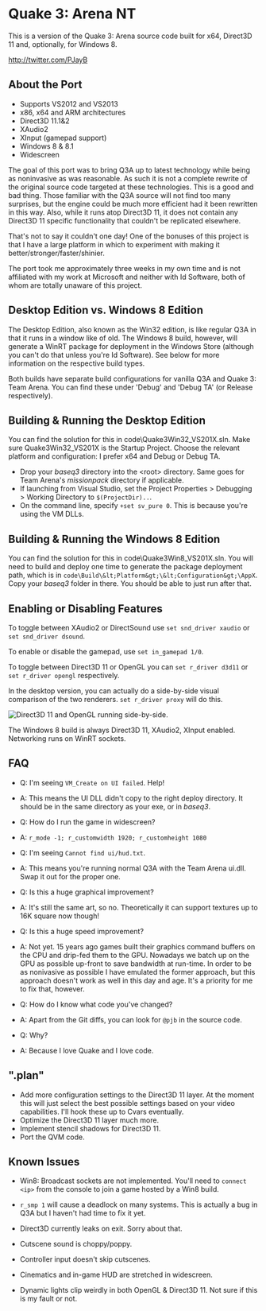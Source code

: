 # Quake 3: Arena NT #

This is a version of the Quake 3: Arena source code built for x64, Direct3D 11 and, optionally, for Windows 8.

http://twitter.com/PJayB

## About the Port ##

- Supports VS2012 and VS2013
- x86, x64 and ARM architectures
- Direct3D 11.1&2
- XAudio2
- XInput (gamepad support)
- Windows 8 & 8.1
- Widescreen

The goal of this port was to bring Q3A up to latest technology while being as noninvasive as was reasonable. As such it is not a complete rewrite of the original source code targeted at these technologies. This is a good and bad thing. Those familiar with the Q3A source will not find too many surprises, but the engine could be much more efficient had it been rewritten in this way. Also, while it runs atop Direct3D 11, it does not contain any Direct3D 11 specific functionality that couldn't be replicated elsewhere. 

That's not to say it couldn't one day! One of the bonuses of this project is that I have a large platform in which to experiment with making it better/stronger/faster/shinier.

The port took me approximately three weeks in my own time and is not affiliated with my work at Microsoft and neither with Id Software, both of whom are totally unaware of this project.

## Desktop Edition vs. Windows 8 Edition ##

The Desktop Edition, also known as the Win32 edition, is like regular Q3A in that it runs in a window like of old. The Windows 8 build, however, will generate a WinRT package for deployment in the Windows Store (although you can't do that unless you're Id Software). See below for more information on the respective build types.

Both builds have separate build configurations for vanilla Q3A and Quake 3: Team Arena. You can find these under 'Debug' and 'Debug TA' (or Release respectively).

## Building & Running the Desktop Edition ##

You can find the solution for this in code\Quake3Win32_VS201X.sln. Make sure Quake3Win32_VS201X is the Startup Project. Choose the relevant platform and configuration: I prefer x64 and Debug or Debug TA. 

- Drop your _baseq3_ directory into the &lt;root&gt; directory. Same goes for Team Arena's _missionpack_ directory if applicable.
- If launching from Visual Studio, set the Project Properties > Debugging > Working Directory to `$(ProjectDir)..`.
- On the command line, specify `+set sv_pure 0`. This is because you're using the VM DLLs.

## Building & Running the Windows 8 Edition ##

You can find the solution for this in code\Quake3Win8_VS201X.sln. You will need to build and deploy one time to generate the package deployment path, which is in `code\Build\&lt;Platform&gt;\&lt;Configuration&gt;\AppX`. Copy your _baseq3_ folder in there. You should be able to just run after that.

## Enabling or Disabling Features ##

To toggle between XAudio2 or DirectSound use `set snd_driver xaudio` or `set snd_driver dsound`.

To enable or disable the gamepad, use `set in_gamepad 1/0`.

To toggle between Direct3D 11 or OpenGL you can `set r_driver d3d11` or `set r_driver opengl` respectively.

In the desktop version, you can actually do a side-by-side visual comparison of the two renderers. `set r_driver proxy` will do this. 

![Direct3D 11 and OpenGL running side-by-side.][1]

The Windows 8 build is always Direct3D 11, XAudio2, XInput enabled. Networking runs on WinRT sockets.

## FAQ ##

- Q: I'm seeing `VM_Create on UI failed`. Help!
- A: This means the UI DLL didn't copy to the right deploy directory. It should be in the same directory as your exe, or in _baseq3_.

- Q: How do I run the game in widescreen?
- A: `r_mode -1; r_customwidth 1920; r_customheight 1080`

- Q: I'm seeing `Cannot find ui/hud.txt`.
- A: This means you're running normal Q3A with the Team Arena ui.dll. Swap it out for the proper one.

- Q: Is this a huge graphical improvement?
- A: It's still the same art, so no. Theoretically it can support textures up to 16K square now though!

- Q: Is this a huge speed improvement?
- A: Not yet. 15 years ago games built their graphics command buffers on the CPU and drip-fed them to the GPU. Nowadays we batch up on the GPU as possible up-front to save bandwidth at run-time. In order to be as nonivasive as possible I have emulated the former approach, but this approach doesn't work as well in this day and age. It's a priority for me to fix that, however.

- Q: How do I know what code you've changed?
- A: Apart from the Git diffs, you can look for `@pjb` in the source code.

- Q: Why?
- A: Because I love Quake and I love code.

## ".plan" ##

- Add more configuration settings to the Direct3D 11 layer. At the moment this will just select the best possible settings based on your video capabilities. I'll hook these up to Cvars eventually.
- Optimize the Direct3D 11 layer much more.
- Implement stencil shadows for Direct3D 11.
- Port the QVM code.

## Known Issues ##

- Win8: Broadcast sockets are not implemented. You'll need to `connect <ip>` from the console to join a game hosted by a Win8 build.
- `r_smp 1` will cause a deadlock on many systems. This is actually a bug in Q3A but I haven't had time to fix it yet.
- Direct3D currently leaks on exit. Sorry about that.
- Cutscene sound is choppy/poppy.
- Controller input doesn't skip cutscenes.
- Cinematics and in-game HUD are stretched in widescreen.
- Dynamic lights clip weirdly in both OpenGL & Direct3D 11. Not sure if this is my fault or not.


  [1]: http://repo.pjblewis.com/q3d3d11/q3a-sbs.png
